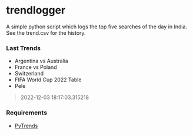# trendlogger
A simple python script which logs the top five searches of the day in India.<br>See the trend.csv for the history.<br>

<!-- Last Trends -->
### Last Trends
* Argentina vs Australia
* France vs Poland
* Switzerland
* FIFA World Cup 2022 Table
* Pele
> 2022-12-03 18:17:03.315218

<!-- Requirements -->
### Requirements
* [PyTrends](https://github.com/dreyco676/pytrends)
